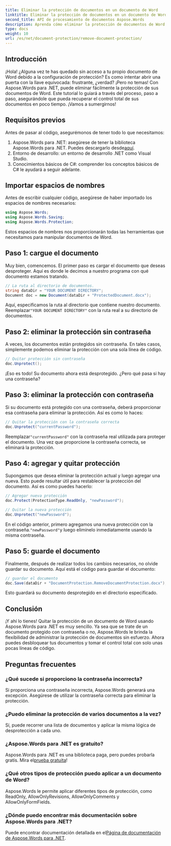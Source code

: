 ```yaml
---
title: Eliminar la protección de documentos en un documento de Word
linktitle: Eliminar la protección de documentos en un documento de Word
second_title: API de procesamiento de documentos Aspose.Words
description: Aprenda cómo eliminar la protección de documentos de Word usando Aspose.Words para .NET. Sigue nuestra guía paso a paso para desproteger tus documentos fácilmente.
type: docs
weight: 10
url: /es/net/document-protection/remove-document-protection/
---
```


## Introducción

¡Hola! ¿Alguna vez te has quedado sin acceso a tu propio documento de Word debido a la configuración de protección? Es como intentar abrir una puerta con la llave equivocada: frustrante, ¿verdad? ¡Pero no temas! Con Aspose.Words para .NET, puede eliminar fácilmente la protección de sus documentos de Word. Este tutorial lo guiará a través del proceso, paso a paso, asegurándole que pueda recuperar el control total de sus documentos en poco tiempo. ¡Vamos a sumergirnos!

## Requisitos previos

Antes de pasar al código, asegurémonos de tener todo lo que necesitamos:

1.  Aspose.Words para .NET: asegúrese de tener la biblioteca Aspose.Words para .NET. Puedes descargarlo desde[aquí](https://releases.aspose.com/words/net/).
2. Entorno de desarrollo: un entorno de desarrollo .NET como Visual Studio.
3. Conocimientos básicos de C#: comprender los conceptos básicos de C# le ayudará a seguir adelante.

## Importar espacios de nombres

Antes de escribir cualquier código, asegúrese de haber importado los espacios de nombres necesarios:

```csharp
using Aspose.Words;
using Aspose.Words.Saving;
using Aspose.Words.Protection;
```

Estos espacios de nombres nos proporcionarán todas las herramientas que necesitamos para manipular documentos de Word.

## Paso 1: cargue el documento

Muy bien, comencemos. El primer paso es cargar el documento que deseas desproteger. Aquí es donde le decimos a nuestro programa con qué documento estamos tratando.

```csharp
// La ruta al directorio de documentos.
string dataDir = "YOUR DOCUMENT DIRECTORY";
Document doc = new Document(dataDir + "ProtectedDocument.docx");
```

 Aquí, especificamos la ruta al directorio que contiene nuestro documento. Reemplazar`"YOUR DOCUMENT DIRECTORY"` con la ruta real a su directorio de documentos.

## Paso 2: eliminar la protección sin contraseña

A veces, los documentos están protegidos sin contraseña. En tales casos, simplemente podemos eliminar la protección con una sola línea de código.

```csharp
// Quitar protección sin contraseña
doc.Unprotect();
```

¡Eso es todo! Su documento ahora está desprotegido. ¿Pero qué pasa si hay una contraseña?

## Paso 3: eliminar la protección con contraseña

Si su documento está protegido con una contraseña, deberá proporcionar esa contraseña para eliminar la protección. Así es como lo haces:

```csharp
// Quitar la protección con la contraseña correcta
doc.Unprotect("currentPassword");
```

 Reemplazar`"currentPassword"` con la contraseña real utilizada para proteger el documento. Una vez que proporcione la contraseña correcta, se eliminará la protección.

## Paso 4: agregar y quitar protección

Supongamos que desea eliminar la protección actual y luego agregar una nueva. Esto puede resultar útil para restablecer la protección del documento. Así es como puedes hacerlo:

```csharp
// Agregar nueva protección
doc.Protect(ProtectionType.ReadOnly, "newPassword");

// Quitar la nueva protección
doc.Unprotect("newPassword");
```

 En el código anterior, primero agregamos una nueva protección con la contraseña.`"newPassword"`y luego elimínelo inmediatamente usando la misma contraseña.

## Paso 5: guarde el documento

Finalmente, después de realizar todos los cambios necesarios, no olvide guardar su documento. Aquí está el código para guardar el documento:

```csharp
// guardar el documento
doc.Save(dataDir + "DocumentProtection.RemoveDocumentProtection.docx");
```

Esto guardará su documento desprotegido en el directorio especificado.

## Conclusión

¡Y ahí lo tienes! Quitar la protección de un documento de Word usando Aspose.Words para .NET es muy sencillo. Ya sea que se trate de un documento protegido con contraseña o no, Aspose.Words le brinda la flexibilidad de administrar la protección de documentos sin esfuerzo. Ahora puedes desbloquear tus documentos y tomar el control total con solo unas pocas líneas de código.

## Preguntas frecuentes

### ¿Qué sucede si proporciono la contraseña incorrecta?

Si proporciona una contraseña incorrecta, Aspose.Words generará una excepción. Asegúrese de utilizar la contraseña correcta para eliminar la protección.

### ¿Puedo eliminar la protección de varios documentos a la vez?

Sí, puede recorrer una lista de documentos y aplicar la misma lógica de desprotección a cada uno.

### ¿Aspose.Words para .NET es gratuito?

 Aspose.Words para .NET es una biblioteca paga, pero puedes probarla gratis. Mira el[prueba gratuita](https://releases.aspose.com/)!

### ¿Qué otros tipos de protección puedo aplicar a un documento de Word?

Aspose.Words le permite aplicar diferentes tipos de protección, como ReadOnly, AllowOnlyRevisions, AllowOnlyComments y AllowOnlyFormFields.

### ¿Dónde puedo encontrar más documentación sobre Aspose.Words para .NET?

 Puede encontrar documentación detallada en el[Página de documentación de Aspose.Words para .NET](https://reference.aspose.com/words/net/).
